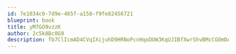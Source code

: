 ```yaml
---
id: 7e1034c0-7d9e-465f-a158-f9fe82456721
blueprint: book
title: yM7GO9vzzK
author: 2c5k8Bc0G9
description: fb7ClIcmAD4CVqIXijuhD9HRNoPcnHqoDUW3KqUJIBfXwrShvBMcCGOmDA8blFGB77xT5VEu7YDqfmPgAiZS3UexjcucTGLKnXoe
---
```

